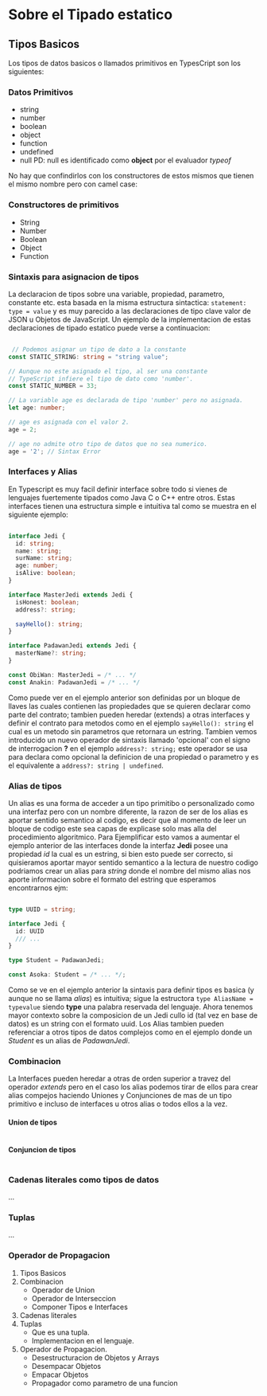 # Sobre el Tipado estatico

## Tipos Basicos

Los tipos de datos basicos o llamados primitivos en TypesCript son los siguientes:

### Datos Primitivos

-  string
-  number
-  boolean
-  object
-  function
-  undefined
-  null PD: null es identificado como __object__ por el evaluador _typeof_

No hay que confindirlos con los constructores de estos mismos que tienen el mismo nombre pero con camel case:

### Constructores de primitivos

-  String
-  Number
-  Boolean
-  Object
-  Function

### Sintaxis para asignacion de tipos

La declaracion de tipos sobre una variable, propiedad, parametro, constante etc. esta basada en la misma estructura sintactica: `statement: type = value` y es muy parecido a las declaraciones de tipo clave valor de JSON u Objetos de JavaScript. Un ejemplo de la implementacion de estas declaraciones de tipado estatico puede verse a continuacion:

```TypeScript

 // Podemos asignar un tipo de dato a la constante
const STATIC_STRING: string = "string value";

// Aunque no este asignado el tipo, al ser una constante
// TypeScript infiere el tipo de dato como 'number'.
const STATIC_NUMBER = 33;

// La variable age es declarada de tipo 'number' pero no asignada.
let age: number;

// age es asignada con el valor 2.
age = 2;

// age no admite otro tipo de datos que no sea numerico.
age = '2'; // Sintax Error

```

### Interfaces y Alias

En Typescript es muy facil definir interface sobre todo si vienes de lenguajes fuertemente tipados como Java C o C++ entre otros. Estas interfaces tienen una estructura simple e intuitiva tal como se muestra en el siguiente ejemplo:

```TypeScript

interface Jedi {
  id: string;
  name: string;
  surName: string;
  age: number;
  isAlive: boolean;
}

interface MasterJedi extends Jedi {
  isHonest: boolean;
  address?: string;

  sayHello(): string;
}

interface PadawanJedi extends Jedi {
  masterName?: string;
}

const ObiWan: MasterJedi = /* ... */
const Anakin: PadawanJedi = /* ... */

```

Como puede ver en el ejemplo anterior son definidas por un bloque de llaves las cuales contienen las propiedades que se quieren declarar como parte del contrato; tambien pueden heredar (extends) a otras interfaces y definir el contrato para metodos como en el ejemplo `sayHello(): string` el cual es un metodo sin parametros que retornara un estring. Tambien vemos introducido un nuevo operador de sintaxis llamado 'opcional' con el signo de interrogacion __?__ en el ejemplo `address?: string;` este operador se usa para declara como opcional la definicion de una propiedad o parametro y es el equivalente a `address?: string | undefined`.

### Alias de tipos

Un alias es una forma de acceder a un tipo primitibo o personalizado como una interfaz pero con un nombre diferente, la razon de ser de los alias es aportar sentido semantico al codigo, es decir que al momento de leer un bloque de codigo este sea capas de explicase solo mas alla del procedimiento algoritmico. Para Ejemplificar esto vamos a aumentar el ejemplo anterior de las interfaces donde la interfaz __Jedi__ posee una propiedad _id_ la cual es un estring, si bien esto puede ser correcto, si quisieramos aportar mayor sentido semantico a la lectura de nuestro codigo podriamos crear un alias para _string_ donde el nombre del mismo alias nos aporte informacion sobre el formato del estring que esperamos encontrarnos ejm:

```TypeScript

type UUID = string;

interface Jedi {
  id: UUID
  /// ...
}

type Student = PadawanJedi;

const Asoka: Student = /* ... */;

```

Como se ve en el ejemplo anterior la sintaxis para definir tipos es basica (y aunque no se llama _alias_) es intuitiva; sigue la estructora `type AliasName = typevalue` siendo __type__ una palabra reservada del lenguaje. Ahora tenemos mayor contexto sobre la composicion de un Jedi cullo id (tal vez en base de datos) es un string con el formato uuid. Los Alias tambien pueden referenciar a otros tipos de datos complejos como en el ejemplo donde un _Student_ es un alias de _PadawanJedi_.

### Combinacion

La Interfaces pueden heredar a otras de orden superior a travez del operador _extends_ pero en el caso los alias podemos tirar de ellos para crear alias compejos haciendo Uniones y Conjunciones de mas de un tipo primitivo e incluso de interfaces u otros alias o todos ellos a la vez.

#### Union de tipos

```Typescript
```

#### Conjuncion de tipos

```Typescript
```

### Cadenas literales como tipos de datos

...

### Tuplas

...

###  Operador de Propagacion


1. Tipos Basicos
4. Combinacion
    - Operador de Union
    - Operador de Interseccion
    - Componer Tipos e Interfaces
5. Cadenas literales
4. Tuplas
    - Que es una tupla.
    - Implementacion en el lenguaje.
2. Operador de Propagacion.
    - Desestructuracion de Objetos y Arrays
    - Desempacar Objetos
    - Empacar Objetos
    - Propagador como parametro de una funcion


 
